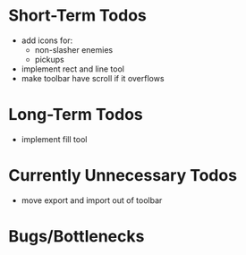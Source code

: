 # Short-Term Todos
- add icons for:
    - non-slasher enemies
    - pickups
- implement rect and line tool
- make toolbar have scroll if it overflows
# Long-Term Todos
- implement fill tool
# Currently Unnecessary Todos
- move export and import out of toolbar
# Bugs/Bottlenecks
